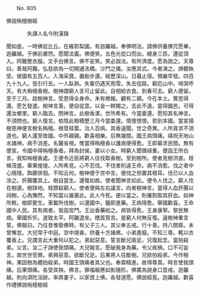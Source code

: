 ﻿　　No. 805

佛說栴檀樹經

　　　　失譯人名今附漢錄


聞如是。一時佛從比丘。在維耶梨國。有迦羅越。奉佛明法。請佛供養佛咒愿畢。迦羅越。于佛前肅然。愿聞法義。佛便笑。五色光從口而出。繞身三匝。還從頂入。阿難整衣服。叉手白佛言。佛不妄笑。笑必說法。有所濟度。愿為說之。天尊曰。善哉阿難。弘慈欲為一切開通法橋。沙門之儀。汝應其式。今者演之。諦聽執受。彼國有五百人。入海采寶。置船步還。經歷深山。日暮止宿。預嚴早發。四百九十九人。皆引行去。一人臥熟。失輩仍遇天雨雪。失去徑路。窮厄山中。啼哭呼天。有大栴檀香樹。樹神謂窮人言可止留此。自相給衣食。到春可去。窮人便留。至于三月。啟樹神言。受恩得全身命。未有微報。顧有二親。今在本土。實思得還。愿乞發遣。樹神言善。便自從意。以金一餅賜之。去此不遠。當得國邑。可得還汝鄉里。窮人臨去。問神言。此樹香潔。世所希有。今當委還。愿知其名神言。不須問也。窮人復言。依陰此樹積歷三月今當委還。情懷恨恨。若到本國。當宣揚樹恩神便言樹名栴檀。根莖枝葉。治人百病。其香遠聞。世之奇異。人所貪求不須道也。窮人還至故國。中外親親。歡喜相樂。后無幾間。國王病頭痛。禱祝天地山水諸神。病不消差。名醫省視。惟當得栴檀香以護病便得愈。王即募求民間。無有便宣。令國中得栴檀香者。拜為封侯。妻以小女。時窮人聞償祿重。便詣王所白言。我知栴檀香處。王便令近臣將窮人往伐取香樹。至到樹所。使者見樹洪直。枝條茂盛。華果煌煌。人所希見。心不忍伐。不伐者則違王命。病不消愈。伐之者中心隱隱。踟躕徘徊。不知云何。樹神便于空中言。便伐之但置其根耳。伐已以人血涂之。肝腸覆其上。樹自當生。還復如故。使者聞神言如此。便令人伐之。窮人住在樹邊。樹跢地。枝摽殺窮人。使者便與左右議言。向者樹神言。當得人血肝腸以祠樹。心為憮然。不知當以誰塞此。此人今死。便以當之。則屠割取其肝血。如神所敕。樹即更生。車載所伐樹。以還國中。醫即進藥。王病得愈。舉國歡喜。王命國中人民。其有病者。皆詣宮門。王出香藥給之。病皆得愈。王身康寧。黎民無病。舉國忻忻。遂致太平。阿難退坐。稽首質言。是窮人何無反復。違樹神重言誓。佛報曰。乃往昔惟衛佛時。有父子三人。其父奉五戒。行十善。持八關齋。未曾懈怠。大兒常于中庭。空中燒香。供養十方諸佛。小弟愚癡。不知三尊。輒以衣覆香上。兄謂言此大重何以犯之。弟起惡意。誓言斷兄兩足。兄復起念。當拍殺弟。父言。汝二子諍使我頭痛。大兒報言。愿破我身為藥。令父疾損。口不可妄言。故世世受罪。弟興惡意。欲斷兄足。后果將人往斷樹。兄欲拍殺弟。今作樹神。果因樹為體拍殺弟。時國王頭痛者其父也。奉齋精進。故得尊貴。時言使我頭痛。后果頭痛。各受其殃。佛言。罪福報應如影隨形。佛廣為說身口意戒。迦羅越。則向須陀洹跡。率將妻子。以家資上佛。各發道愿。佛說經竟。迦羅越。歡喜作禮佛說栴檀樹經
